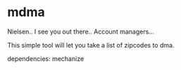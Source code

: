 mdma
====

Nielsen.. I see you out there.. Account managers... 

This simple tool will let you take a list of zipcodes to dma. 

dependencies: mechanize 

